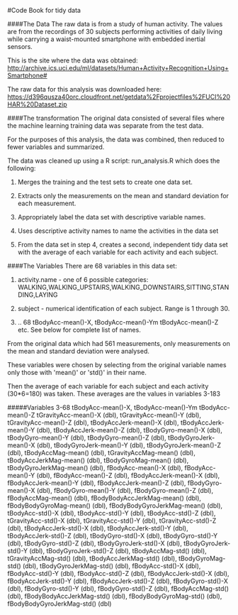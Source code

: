 #Code Book for tidy data

####The Data
The raw data is from a study of human activity. The values are from the recordings of 30 subjects performing activities of daily living while carrying a waist-mounted smartphone with embedded inertial sensors.

This is the site where the data was obtained:
http://archive.ics.uci.edu/ml/datasets/Human+Activity+Recognition+Using+Smartphone#

The raw data for this analysis was downloaded here:
https://d396qusza40orc.cloudfront.net/getdata%2Fprojectfiles%2FUCI%20HAR%20Dataset.zip 

####The transformation
The original data consisted of several files where the machine learning training data was separate from the test data.

For the purposes of this analysis, the data was combined, then reduced to fewer variables and summarized.

The data was cleaned up using a R script: run_analysis.R which does the following:

1. Merges the training and the test sets to create one data set.

2. Extracts only the measurements on the mean and standard deviation for each measurement. 

3. Appropriately label the data set with descriptive variable names.

4. Uses descriptive activity names to name the activities in the data set

5. From the data set in step 4, creates a second, independent tidy data set with the average of each variable for each activity and each subject.

####The Variables
There are 68 variables in this data set:

1. activity.name  - one of 6 possible categories: WALKING,WALKING_UPSTAIRS,WALKING_DOWNSTAIRS,SITTING,STANDING,LAYING

2. subject - numerical identification of each subject. Range is 1 through 30.

3. .. 68  tBodyAcc-mean()-X, tBodyAcc-mean()-Ym tBodyAcc-mean()-Z etc. See below for complete list of names.

From the original data which had 561 measurements,  only measurements on the mean and standard deviation were analysed. 

These variables were chosen by selecting from the original variable names only those with 'mean()' or 'std()' in their name.

Then the average of each variable for each subject and each activity (30*6=180) was taken. These averages are the values in variables 3-183

#####Variables 3-68
tBodyAcc-mean()-X, tBodyAcc-mean()-Ym tBodyAcc-mean()-Z tGravityAcc-mean()-X (dbl), tGravityAcc-mean()-Y (dbl),
  tGravityAcc-mean()-Z (dbl), tBodyAccJerk-mean()-X (dbl), tBodyAccJerk-mean()-Y
  (dbl), tBodyAccJerk-mean()-Z (dbl), tBodyGyro-mean()-X (dbl), tBodyGyro-mean()-Y
  (dbl), tBodyGyro-mean()-Z (dbl), tBodyGyroJerk-mean()-X (dbl),
  tBodyGyroJerk-mean()-Y (dbl), tBodyGyroJerk-mean()-Z (dbl), tBodyAccMag-mean()
  (dbl), tGravityAccMag-mean() (dbl), tBodyAccJerkMag-mean() (dbl),
  tBodyGyroMag-mean() (dbl), tBodyGyroJerkMag-mean() (dbl), fBodyAcc-mean()-X (dbl),
  fBodyAcc-mean()-Y (dbl), fBodyAcc-mean()-Z (dbl), fBodyAccJerk-mean()-X (dbl),
  fBodyAccJerk-mean()-Y (dbl), fBodyAccJerk-mean()-Z (dbl), fBodyGyro-mean()-X (dbl),
  fBodyGyro-mean()-Y (dbl), fBodyGyro-mean()-Z (dbl), fBodyAccMag-mean() (dbl),
  fBodyBodyAccJerkMag-mean() (dbl), fBodyBodyGyroMag-mean() (dbl),
  fBodyBodyGyroJerkMag-mean() (dbl), tBodyAcc-std()-X (dbl), tBodyAcc-std()-Y (dbl),
  tBodyAcc-std()-Z (dbl), tGravityAcc-std()-X (dbl), tGravityAcc-std()-Y (dbl),
  tGravityAcc-std()-Z (dbl), tBodyAccJerk-std()-X (dbl), tBodyAccJerk-std()-Y (dbl),
  tBodyAccJerk-std()-Z (dbl), tBodyGyro-std()-X (dbl), tBodyGyro-std()-Y (dbl),
  tBodyGyro-std()-Z (dbl), tBodyGyroJerk-std()-X (dbl), tBodyGyroJerk-std()-Y (dbl),
  tBodyGyroJerk-std()-Z (dbl), tBodyAccMag-std() (dbl), tGravityAccMag-std() (dbl),
  tBodyAccJerkMag-std() (dbl), tBodyGyroMag-std() (dbl), tBodyGyroJerkMag-std() (dbl),
  fBodyAcc-std()-X (dbl), fBodyAcc-std()-Y (dbl), fBodyAcc-std()-Z (dbl),
  fBodyAccJerk-std()-X (dbl), fBodyAccJerk-std()-Y (dbl), fBodyAccJerk-std()-Z (dbl),
  fBodyGyro-std()-X (dbl), fBodyGyro-std()-Y (dbl), fBodyGyro-std()-Z (dbl),
  fBodyAccMag-std() (dbl), fBodyBodyAccJerkMag-std() (dbl), fBodyBodyGyroMag-std()
  (dbl), fBodyBodyGyroJerkMag-std() (dbl)